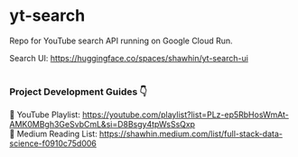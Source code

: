 # yt-search

Repo for YouTube search API running on Google Cloud Run.

Search UI: https://huggingface.co/spaces/shawhin/yt-search-ui
<br><br>

### Project Development Guides 👇

🎥 YouTube Playlist: https://youtube.com/playlist?list=PLz-ep5RbHosWmAt-AMK0MBgh3GeSvbCmL&si=D8Bsgy4tpWsSsQxp <br>
📰 Medium Reading List: https://shawhin.medium.com/list/full-stack-data-science-f0910c75d006
